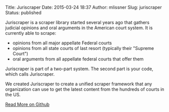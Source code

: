 Title: Juriscraper
Date: 2015-03-24 18:37
Author: mlissner
Slug: juriscraper
Status: published

Juriscraper is a scraper library started several years ago that gathers
judicial opinions and oral arguments in the American court system. It is
currently able to scrape:

-   opinions from all major appellate Federal courts
-   opinions from all state courts of last resort (typically their
    "Supreme Court")
-   oral arguments from all appellate federal courts that offer them

Juriscraper is part of a two-part system. The second part is your code,
which calls Juriscraper.

We created Juriscraper to create a unified scraper framework that any
organization can use to get the latest content from the hundreds of
courts in the US.

<a href="https://github.com/freelawproject/juriscraper" class="btn btn-lg btn-primary">Read More on Github</a>

